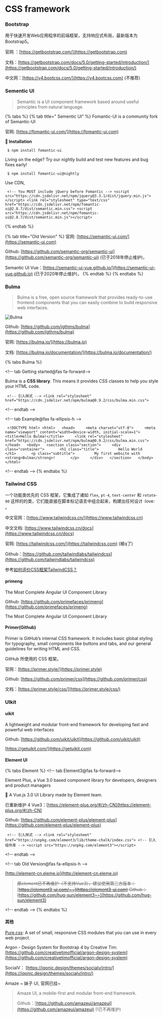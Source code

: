 # CSS framework

### Bootstrap

用于快速开发Web应用程序的前端框架，支持响应式布局，最新版本为Bootstrap5。

官网 ：[https://getbootstrap.com/](https://getbootstrap.com)

文档：[https://getbootstrap.com/docs/5.0/getting-started/introduction/](https://getbootstrap.com/docs/5.0/getting-started/introduction/)

中文网：[https://v4.bootcss.com/](https://v4.bootcss.com) (不推荐)

### Sementic UI

> Semantic is a UI component framework based around useful principles from natural language.

{% tabs %}
{% tab title=" Sementic UI" %}
Fomantic-UI is a community fork of Semantic-UI

官网: [https://fomantic-ui.com/](https://fomantic-ui.com)

**📡 Installation**

```
 $ npm install fomantic-ui
```

Living on the edge? Try our nightly build and test new features and bug fixes early!

```
 $ npm install fomantic-ui@nightly
```

Use CDN,

```
 <!-- You MUST include jQuery before Fomantic --> <script src="https://cdn.jsdelivr.net/npm/jquery@3.3.1/dist/jquery.min.js"></script> <link rel="stylesheet" type="text/css" href="https://cdn.jsdelivr.net/npm/fomantic-ui@2.8.7/dist/semantic.min.css"> <script src="https://cdn.jsdelivr.net/npm/fomantic-ui@2.8.7/dist/semantic.min.js"></script>
```


{% endtab %}

{% tab title="Old Version" %}
官网: [https://semantic-ui.com/](https://semantic-ui.com)

Github: [https://github.com/semantic-org/semantic-ui](https://github.com/semantic-org/semantic-ui) (已于2018年停止维护)，

Semantic UI Vue：[https://semantic-ui-vue.github.io/](https://semantic-ui-vue.github.io) (已于2020年停止维护)，
{% endtab %}
{% endtabs %}

### Bulma

> Bulma is a free, open source framework that provides ready-to-use frontend components that you can easily combine to build responsive web interfaces.

![Bulma](https://i.postimg.cc/ZRYVGkkg/image.png)

Github: [https://github.com/jgthms/bulma](https://github.com/jgthms/bulma)

官网: [https://bulma.io/](https://bulma.io)

文档: [https://bulma.io/documentation/](https://bulma.io/documentation/)

{% tabs Bulma %}

\<!-- tab Getting started@fas fa-forward-->

Bulma is a **CSS library**. This means it provides CSS classes to help you style your HTML code.

```
 <!-- 引入样式 --> <link rel="stylesheet" href="https://cdn.jsdelivr.net/npm/bulma@0.9.2/css/bulma.min.css">
```

\<!-- endtab -->

\<!-- tab Example@fas fa-ellipsis-h -->

```
 <!DOCTYPE html> <html>   <head>     <meta charset="utf-8">     <meta name="viewport" content="width=device-width, initial-scale=1">     <title>Hello Bulma!</title>     <link rel="stylesheet" href="https://cdn.jsdelivr.net/npm/bulma@0.9.2/css/bulma.min.css">   </head>   <body>   <section class="section">     <div class="container">       <h1 class="title">         Hello World       </h1>       <p class="subtitle">         My first website with <strong>Bulma</strong>!       </p>     </div>   </section>   </body> </html>
```

\<!-- endtab --> {% endtabs %}

### Tailwind CSS

一个功能类优先的 CSS 框架，它集成了诸如 `flex`, `pt-4`, `text-center` 和 `rotate-90` 这样的的类，它们能直接在脚本标记语言中组合起来，构建出任何设计 :love: 。

中文官网：[https://www.tailwindcss.cn/](https://www.tailwindcss.cn)

中文文档: [https://www.tailwindcss.cn/docs](https://www.tailwindcss.cn/docs)

官网: [https://tailwindcss.com/](https://tailwindcss.com) (被q了)

Github：[https://github.com/tailwindlabs/tailwindcss](https://github.com/tailwindlabs/tailwindcss)

参考[如何评价CSS框架TailwindCSS？](https://www.zhihu.com/question/337939566)

#### primeng

The Most Complete Angular UI Component Library

Github: [https://github.com/primefaces/primeng](https://github.com/primefaces/primeng)

The Most Complete Angular UI Component Library

#### Primer(Github)

Primer is GitHub’s internal CSS framework. It includes basic global styling for typography, small components like buttons and tabs, and our general guidelines for writing HTML and CSS.

GitHub 所使用的 CSS 框架。

官网：[https://primer.style/](https://primer.style)

Github: [https://github.com/primer/css](https://github.com/primer/css)

文档：[https://primer.style/css/](https://primer.style/css/)

### UIkit

#### uikit

A lightweight and modular front-end framework for developing fast and powerful web interfaces

Github: [https://github.com/uikit/uikit](https://github.com/uikit/uikit)

[https://getuikit.com/](https://getuikit.com)

#### Element UI

{% tabs Element %} \<!-- tab Element3@fas fa-forward-->

Element Plus, a Vue 3.0 based component library for developers, designers and product managers

🎉 A Vue.js 3.0 UI Library made by Element team.

已重新维护 4 Vue3：[https://element-plus.org/#/zh-CN](https://element-plus.org/#/zh-CN)

Github: [https://github.com/element-plus/element-plus](https://github.com/element-plus/element-plus)

```
 <!-- 引入样式 --> <link rel="stylesheet" href="https://unpkg.com/element3/lib/theme-chalk/index.css"> <!-- 引入组件库 --> <script src="https://unpkg.com/element3"></script>
```

\<!-- endtab -->

\<!-- tab Old Version@fas fa-ellipsis-h -->

[http://element-cn.eleme.io](http://element-cn.eleme.io)

> ~~原element已不再维护（不支持Vue3），建议使用第三方版本：~~[~~https://element3-ui.com/~~](https://element3-ui.com) ~~Github：~~[~~https://github.com/hug-sun/element3~~](https://github.com/hug-sun/element3)

\<!-- endtab --> {% endtabs %}

#### 其他

[Pure.css](http://purecss.io): A set of small, responsive CSS modules that you can use in every web project.

Argon - Design System for Bootstrap 4 by Creative Tim: [https://github.com/creativetimofficial/argon-design-system](https://github.com/creativetimofficial/argon-design-system)

SocialV： [https://iqonic.design/themes/socialv/intro/](https://iqonic.design/themes/socialv/intro/)

Amaze \~ 妹子 UI, 官网已挂\~

> Amaze UI, a mobile-first and modular front-end framework.
>
> Github：[https://github.com/amazeui/amazeui](https://github.com/amazeui/amazeui) (!已不再维护)
